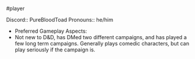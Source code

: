  #player

Discord:: PureBloodToad
Pronouns:: he/him

* Preferred Gameplay Aspects: 
* Not new to D&D, has DMed two different campaigns, and has played a few long term campaigns. Generally plays comedic characters, but can play seriously if the campaign is.
